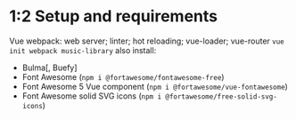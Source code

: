 # 1:2 Setup and requirements
Vue webpack: web server; linter; hot reloading; vue-loader; vue-router
`vue init webpack music-library`
also install: 
- Bulma[, Buefy]
- Font Awesome (`npm i @fortawesome/fontawesome-free`)
- Font Awesome 5 Vue component (`npm i @fortawesome/vue-fontawesome`)
- Font Awesome solid SVG icons (`npm i @fortawesome/free-solid-svg-icons`)
